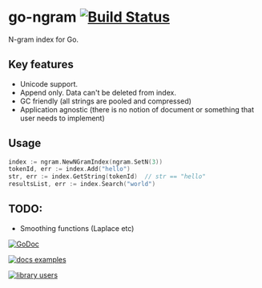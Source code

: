 go-ngram [![Build Status](https://travis-ci.org/Lazin/go-ngram.svg)](https://travis-ci.org/Lazin/go-ngram)
========

N-gram index for Go.

## Key features

* Unicode support.
* Append only. Data can't be deleted from index.
* GC friendly (all strings are pooled and compressed)
* Application agnostic (there is no notion of document or something that user needs to implement)
 

## Usage

```go
index := ngram.NewNGramIndex(ngram.SetN(3))
tokenId, err := index.Add("hello") 
str, err := index.GetString(tokenId)  // str == "hello"
resultsList, err := index.Search("world")
```

## TODO:

* Smoothing functions (Laplace etc)

[![GoDoc](https://godoc.org/github.com/Lazin/go-ngram?status.png)](https://godoc.org/github.com/Lazin/go-ngram)

[![docs examples](https://sourcegraph.com/api/repos/github.com/Lazin/go-ngram/.badges/docs-examples.png)](https://sourcegraph.com/github.com/Lazin/go-ngram)

[![library users](https://sourcegraph.com/api/repos/github.com/Lazin/go-ngram/.badges/library-users.png)](https://sourcegraph.com/github.com/Lazin/go-ngram)
